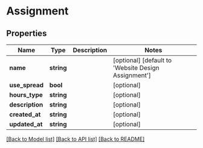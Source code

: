 # Assignment

## Properties
Name | Type | Description | Notes
------------ | ------------- | ------------- | -------------
**name** | **string** |  | [optional] [default to 'Website Design Assignment']
**use_spread** | **bool** |  | [optional] 
**hours_type** | **string** |  | [optional] 
**description** | **string** |  | [optional] 
**created_at** | **string** |  | [optional] 
**updated_at** | **string** |  | [optional] 

[[Back to Model list]](../README.md#documentation-for-models) [[Back to API list]](../README.md#documentation-for-api-endpoints) [[Back to README]](../README.md)


